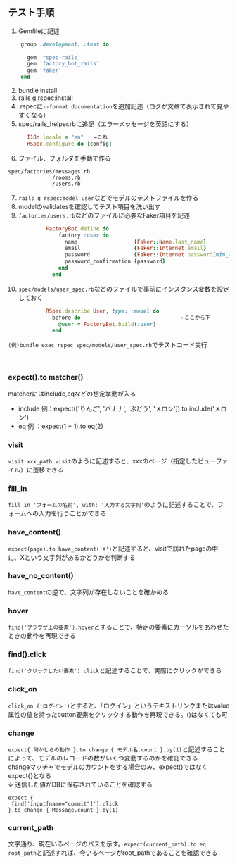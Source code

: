 ## テスト手順
1. Gemfileに記述
```ruby
    group :development, :test do
    
      gem 'rspec-rails'
      gem 'factory_bot_rails'
      gem 'faker'
    end
```

2. bundle install
3. rails g rspec:install
4. .rspecに`--format documentation`を追加記述（ログが文章で表示されて見やすくなる）
5. spec/rails_helper.rbに追記（エラーメッセージを英語にする）
```ruby
      I18n.locale = "en"　　←これ
      RSpec.configure do |config|
```
6. ファイル、フォルダを手動で作る
```
spec/factories/messages.rb
              /rooms.rb
              /users.rb
```
7. `rails g rspec:model user`などでモデルのテストファイルを作る
8. modelのvalidatesを確認してテスト項目を洗い出す
9. `factories/users.rb`などのファイルに必要なFaker項目を記述
```ruby
            FactoryBot.define do
                factory :user do
                  name                  {Faker::Name.last_name}
                  email                 {Faker::Internet.email}
                  password              {Faker::Internet.password(min_length: 6)}
                  password_confirmation {password}
                end
              end
```
10. `spec/models/user_spec.rb`などのファイルで事前にインスタンス変数を設定しておく
```ruby
            RSpec.describe User, type: :model do
              before do                                ←ここから下
                @user = FactoryBot.build(:user)
              end
```

`(例)bundle exec rspec spec/models/user_spec.rb`でテストコード実行

<br>

### expect().to matcher()
matcherにはinclude,eqなどの想定挙動が入る  
* include 例：expect(['りんご', 'バナナ', 'ぶどう', 'メロン']).to include('メロン')  
* eq 例     ：expect(1 + 1).to eq(2)  


### visit
`visit xxx_path visit`のように記述すると、xxxのページ（指定したビューファイル）に遷移できる

### fill_in
`fill_in 'フォームの名前', with: '入力する文字列'`のように記述することで、フォームへの入力を行うことができる
### have_content()
`expect(page).to have_content('X')`と記述すると、visitで訪れたpageの中に、Xという文字列があるかどうかを判断する

### have_no_content()
`have_content`の逆で、文字列が存在しないことを確かめる

### hover
`find('ブラウザ上の要素').hover`とすることで、特定の要素にカーソルをあわせたときの動作を再現できる

### find().click
`find('クリックしたい要素').click`と記述することで、実際にクリックができる

### click_on
`click_on ('ログイン')`とすると、「ログイン」というテキストリンクまたはvalue属性の値を持ったbutton要素をクリックする動作を再現できる。()はなくても可


### change
`expect{ 何かしらの動作 }.to change { モデル名.count }.by(1)`と記述することによって、モデルのレコードの数がいくつ変動するのかを確認できる  
changeマッチャでモデルのカウントをする場合のみ、expect()ではなくexpect{}となる  
  ↓ 送信した値がDBに保存されていることを確認する
```
expect {
 find('input[name="commit"]').click
}.to change { Message.count }.by(1)
```
### current_path
文字通り、現在いるページのパスを示す。`expect(current_path).to eq root_path`と記述すれば、今いるページがroot_pathであることを確認できる

